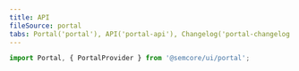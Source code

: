 ```yaml
---
title: API
fileSource: portal
tabs: Portal('portal'), API('portal-api'), Changelog('portal-changelog')
---
```


```jsx
import Portal, { PortalProvider } from '@semcore/ui/portal';
```

<script setup>
  import { data as types } from '../../../builder/typings/types.data.ts'
</script>

<TypesView type="PortalProps" :types={...types} />
